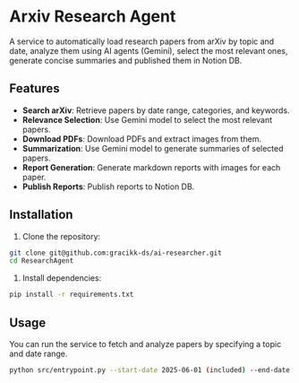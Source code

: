 # Arxiv Research Agent

A service to automatically load research papers from arXiv by topic and date, analyze them using AI agents (Gemini), select the most relevant ones, generate concise summaries and published them in Notion DB.

## Features

- **Search arXiv**: Retrieve papers by date range, categories, and keywords.
- **Relevance Selection**: Use Gemini model to select the most relevant papers.
- **Download PDFs**: Download PDFs and extract images from them.
- **Summarization**: Use Gemini model to generate summaries of selected papers.
- **Report Generation**: Generate markdown reports with images for each paper.
- **Publish Reports**:  Publish reports to Notion DB.

## Installation

1. Clone the repository:

```bash
git clone git@github.com:gracikk-ds/ai-researcher.git
cd ResearchAgent
```

1. Install dependencies:

```bash
pip install -r requirements.txt
```

## Usage

You can run the service to fetch and analyze papers by specifying a topic and date range.

```bash
python src/entrypoint.py --start-date 2025-06-01 (included) --end-date 2025-06-30 (excluded)
```
